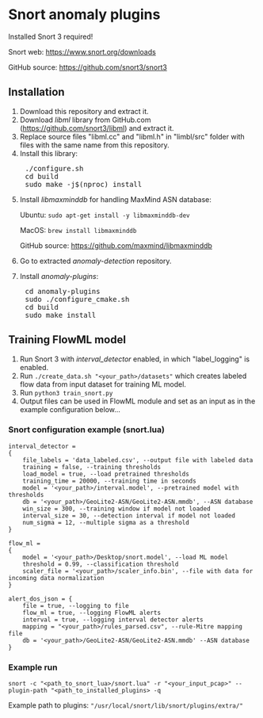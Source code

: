 # Snort anomaly plugins

Installed Snort 3 required! 

Snort web: https://www.snort.org/downloads

GitHub source: https://github.com/snort3/snort3

## Installation
1. Download this repository and extract it.
2. Download *libml* library from GitHub.com (https://github.com/snort3/libml) and extract it.
3. Replace source files "libml.cc" and "libml.h" in "limbl/src" folder with files with the same name from this repository.
4. Install this library: 
<pre>
    ./configure.sh
    cd build
    sudo make -j$(nproc) install
</pre>
5. Install *libmaxminddb* for handling MaxMind ASN database:
    
    Ubuntu:
    ```sudo apt-get install -y libmaxminddb-dev```

    MacOS:
    ```brew install libmaxminddb```
    
    GitHub source:
    https://github.com/maxmind/libmaxminddb

6. Go to extracted *anomaly-detection* repository.
7. Install *anomaly-plugins*:
<pre>
    cd anomaly-plugins
    sudo ./configure_cmake.sh
    cd build
    sudo make install
</pre>

## Training FlowML model
1. Run Snort 3 with *interval_detector* enabled, in which "label_logging" is enabled.
2. Run `./create_data.sh "<your_path>/datasets"` which creates labeled flow data from input dataset for training ML model.
3. Run `python3 train_snort.py`
4. Output files can be used in FlowML module and set as an input as in the example configuration below...


### Snort configuration example (snort.lua)
    interval_detector =
    {
        file_labels = 'data_labeled.csv', --output file with labeled data
        training = false, --training thresholds
        load_model = true, --load pretrained thresholds
        training_time = 20000, --training time in seconds
        model = '<your_path>/interval.model', --pretrained model with thresholds
        db = '<your_path>/GeoLite2-ASN/GeoLite2-ASN.mmdb', --ASN database
        win_size = 300, --training window if model not loaded
        interval_size = 30, --detection interval if model not loaded
        num_sigma = 12, --multiple sigma as a threshold
    }

    flow_ml =
    {
        model = '<your_path>/Desktop/snort.model', --load ML model
        threshold = 0.99, --classification threshold
        scaler_file = '<your_path>/scaler_info.bin', --file with data for incoming data normalization
    }

    alert_dos_json = { 
        file = true, --logging to file
        flow_ml = true, --logging FlowML alerts
        interval = true, --logging interval detector alerts
        mapping = "<your_path>/rules_parsed.csv", --rule-Mitre mapping file
        db = '<your_path>/GeoLite2-ASN/GeoLite2-ASN.mmdb' --ASN database
    }

### Example run

```snort -c "<path_to_snort_lua>/snort.lua" -r "<your_input_pcap>" --plugin-path "<path_to_installed_plugins> -q```


Example path to plugins: ```"/usr/local/snort/lib/snort/plugins/extra/"```



